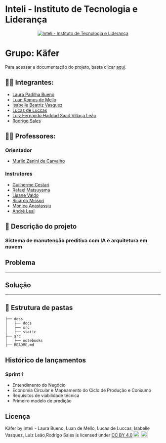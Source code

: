 # Inteli - Instituto de Tecnologia e Liderança 

<p align="center">
<a href= "https://www.inteli.edu.br/"><img src="docs/static/img/inteli.png" alt="Inteli - Instituto de Tecnologia e Liderança" border="0"></a>
</p>

# Grupo: Käfer

Para acessar a documentação do projeto, basta clicar [aqui](https://inteli-college.github.io/2024-2A-T08-EC07-G03/docs/category/sprint-1). 

## :student: Integrantes:

- <a href="https://www.linkedin.com/in/laura-padilha-bueno-b358419a/">Laura Padilha Bueno</a>
- <a href="https:www.linkedin.com/in/luan-ramos-de-mello-253b28268/">Luan Ramos de Mello</a>
- <a href="https://www.linkedin.com/in/isabelle-beatriz-vasquez-oliveira-55a19626a/">Isabelle Beatriz Vasquez</a>
- <a href="https://www.linkedin.com/in/lucasdeluccas/">Lucas de Luccas</a>
- <a href="https://www.linkedin.com/in/luiz-fernando-villa%C3%A7a-le%C3%A3o-930568271/">Luiz Fernando Haddad Saad Villaça Leão</a>
- <a href="https://www.linkedin.com/in/rodrigo-sales-07/">Rodrigo Sales</a>

## :teacher: Professores:

### Orientador

- <a href="https://www.linkedin.com/in/murilo-zanini-de-carvalho-0980415b/">Murilo Zanini de Carvalho</a>

### Instrutores

- <a href="https://www.linkedin.com/in/gui-cestari/">Guilherme Cestari</a>
- <a href="https://www.linkedin.com/in/rafaelmatsuyama/">Rafael Matsuyama</a>
- <a href="https://www.linkedin.com/in/lisane-valdo/">Lisane Valdo</a>
- <a href="https://www.linkedin.com/in/ricardo-missori/">Ricardo Missori</a>
- <a href="https://www.linkedin.com/in/monica-anastassiu-d-sc-2568522/">Monica Anastassiu</a>
- <a href="https://www.linkedin.com/in/andr%C3%A9-leal-a57b2065/">André Leal</a>


## :memo: Descrição do projeto

### Sistema de manutenção preditiva com IA e arquitetura em nuvem 

## Problema

---

## Solução

---

## 📁 Estrutura de pastas

```
├── docs
│   ├── docs
│   ├── src
│   ├── static
├── src
│   ├── notebooks
├── README.md
```


## Histórico de lançamentos

### Sprint 1

- Entendimento do Negócio
- Economia Circular e Mapeamento do Ciclo de Produção e Consumo
- Requisitos de viabilidade técnica
- Primeiro modelo de predição

## Licença


<p xmlns:cc="http://creativecommons.org/ns#" xmlns:dct="http://purl.org/dc/terms/"><span property="dct:title">Käfer</span> by <span property="cc:attributionName">Inteli - Laura Bueno, Luan de Mello, Lucas de Luccas, Isabelle Vasquez, Luiz Leão,Rodrigo Sales</span> is licensed under <a href="https://creativecommons.org/licenses/by/4.0/?ref=chooser-v1" target="_blank" rel="license noopener noreferrer" style="display:inline-block;">CC BY 4.0<img style="height:22px!important;margin-left:3px;vertical-align:text-bottom;" src="https://mirrors.creativecommons.org/presskit/icons/cc.svg?ref=chooser-v1" alt=""><img style="height:22px!important;margin-left:3px;vertical-align:text-bottom;" src="https://mirrors.creativecommons.org/presskit/icons/by.svg?ref=chooser-v1" alt=""></a></p>
